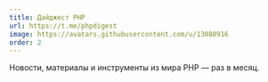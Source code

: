 ```yaml
---
title: Дайджест PHP
url: https://t.me/phpdigest
image: https://avatars.githubusercontent.com/u/13088916
order: 2
---
```


Новости, материалы и инструменты из мира PHP — раз в месяц.
